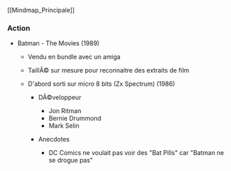 [[Mindmap_Principale]]

### Action

- Batman - The Movies (1989)

	- Vendu en bundle avec un amiga
	- TaillÃ© sur mesure pour reconnaitre des extraits de film
	- D'abord sorti sur micro 8 bits (Zx Spectrum) (1986)

		- DÃ©veloppeur

			- Jon Ritman
			- Bernie Drummond
			- Mark Selin

		- Anecdotes

			- DC Comics ne voulait pas voir des "Bat Pills" car "Batman ne se drogue pas"


